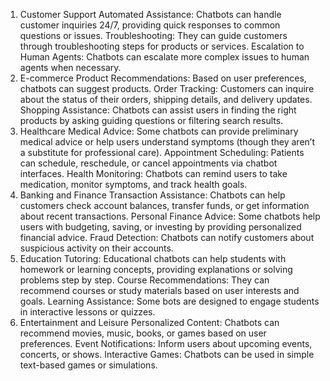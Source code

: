 1. Customer Support
Automated Assistance: Chatbots can handle customer inquiries 24/7, providing quick responses to common questions or issues.
Troubleshooting: They can guide customers through troubleshooting steps for products or services.
Escalation to Human Agents: Chatbots can escalate more complex issues to human agents when necessary.
2. E-commerce
Product Recommendations: Based on user preferences, chatbots can suggest products.
Order Tracking: Customers can inquire about the status of their orders, shipping details, and delivery updates.
Shopping Assistance: Chatbots can assist users in finding the right products by asking guiding questions or filtering search results.
3. Healthcare
Medical Advice: Some chatbots can provide preliminary medical advice or help users understand symptoms (though they aren’t a substitute for professional care).
Appointment Scheduling: Patients can schedule, reschedule, or cancel appointments via chatbot interfaces.
Health Monitoring: Chatbots can remind users to take medication, monitor symptoms, and track health goals.
4. Banking and Finance
Transaction Assistance: Chatbots can help customers check account balances, transfer funds, or get information about recent transactions.
Personal Finance Advice: Some chatbots help users with budgeting, saving, or investing by providing personalized financial advice.
Fraud Detection: Chatbots can notify customers about suspicious activity on their accounts.
5. Education
Tutoring: Educational chatbots can help students with homework or learning concepts, providing explanations or solving problems step by step.
Course Recommendations: They can recommend courses or study materials based on user interests and goals.
Learning Assistance: Some bots are designed to engage students in interactive lessons or quizzes.
6. Entertainment and Leisure
Personalized Content: Chatbots can recommend movies, music, books, or games based on user preferences.
Event Notifications: Inform users about upcoming events, concerts, or shows.
Interactive Games: Chatbots can be used in simple text-based games or simulations.
